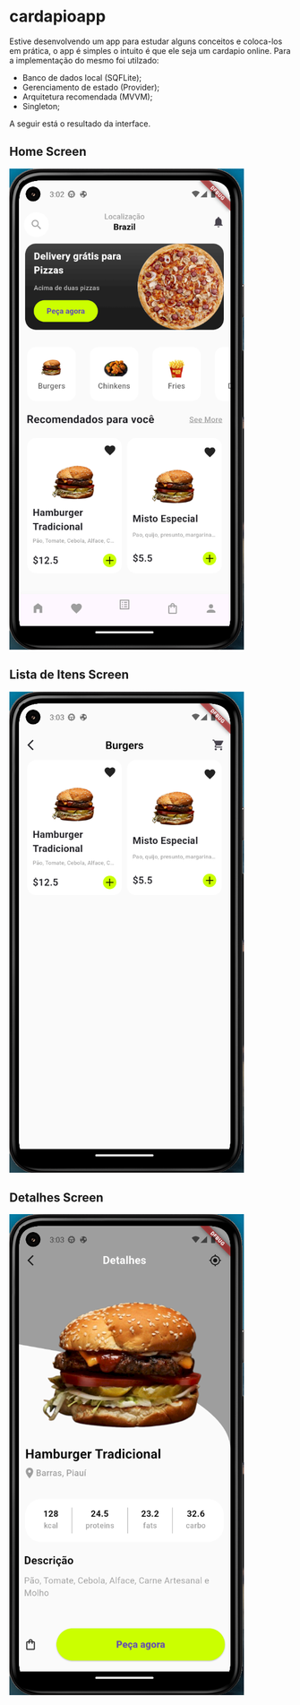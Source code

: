 # cardapioapp

Estive desenvolvendo um app para estudar alguns conceitos e coloca-los em prática, o app é simples o intuito é que ele seja um cardapio online. Para a implementação do mesmo foi utilzado:

- Banco de dados local (SQFLite);
- Gerenciamento de estado (Provider);
- Arquitetura recomendada (MVVM);
- Singleton;

A seguir está o resultado da interface.

## Home Screen
!["Home Screen"](assets/prints//home.png)

## Lista de Itens Screen
!["Home Screen"](assets/prints//lista_itens.png)

## Detalhes Screen
!["Home Screen"](assets/prints//detalhes.png)